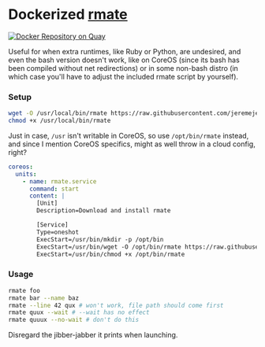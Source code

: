 # Dockerized [rmate](https://github.com/aurora/rmate)

[![Docker Repository on Quay](https://quay.io/repository/jeremejevs/rmate/status
"Docker Repository on Quay")](https://quay.io/repository/jeremejevs/rmate)

Useful for when extra runtimes, like Ruby or Python, are undesired, and even the
bash version doesn't work, like on CoreOS (since its bash has been compiled
without net redirections) or in some non-bash distro (in which case you'll have
to adjust the included rmate script by yourself).

### Setup

```bash
wget -O /usr/local/bin/rmate https://raw.githubusercontent.com/jeremejevs/rmate/master/rmate
chmod +x /usr/local/bin/rmate
```

Just in case, `/usr` isn't writable in CoreOS, so use `/opt/bin/rmate` instead,
and since I mention CoreOS specifics, might as well throw in a cloud config,
right?

```yml
coreos:
  units:
    - name: rmate.service
      command: start
      content: |
        [Unit]
        Description=Download and install rmate

        [Service]
        Type=oneshot
        ExecStart=/usr/bin/mkdir -p /opt/bin
        ExecStart=/usr/bin/wget -O /opt/bin/rmate https://raw.githubusercontent.com/jeremejevs/rmate/master/rmate
        ExecStart=/usr/bin/chmod +x /opt/bin/rmate
```

### Usage

```bash
rmate foo
rmate bar --name baz
rmate --line 42 qux # won't work, file path should come first
rmate quux --wait # --wait has no effect
rmate quuux --no-wait # don't do this
```

Disregard the jibber-jabber it prints when launching.
